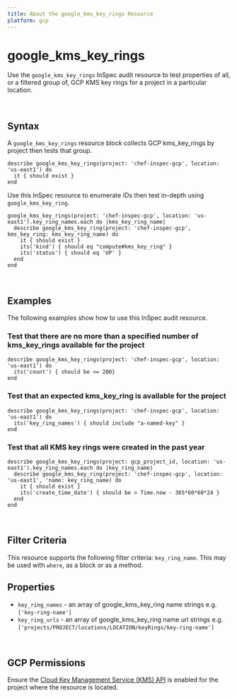 ```yaml
---
title: About the google_kms_key_rings Resource
platform: gcp
---
```


# google\_kms\_key\_rings

Use the `google_kms_key_rings` InSpec audit resource to test properties of all, or a filtered group of, GCP KMS key rings for a project in a particular location.

<br>

## Syntax

A `google_kms_key_rings` resource block collects GCP kms_key_rings by project then tests that group.

    describe google_kms_key_rings(project: 'chef-inspec-gcp', location: 'us-east1') do
      it { should exist }
    end

Use this InSpec resource to enumerate IDs then test in-depth using `google_kms_key_ring`.

    google_kms_key_rings(project: 'chef-inspec-gcp', location: 'us-east1').key_ring_names.each do |kms_key_ring_name|
      describe google_kms_key_ring(project: 'chef-inspec-gcp',  kms_key_ring: kms_key_ring_name) do
        it { should exist }
        its('kind') { should eq "compute#kms_key_ring" }
        its('status') { should eq 'UP' }
      end
    end

<br>

## Examples

The following examples show how to use this InSpec audit resource.

### Test that there are no more than a specified number of kms_key_rings available for the project

    describe google_kms_key_rings(project: 'chef-inspec-gcp', location: 'us-east1') do
      its('count') { should be <= 200}
    end

### Test that an expected kms_key_ring is available for the project

    describe google_kms_key_rings(project: 'chef-inspec-gcp', location: 'us-east1') do
      its('key_ring_names') { should include "a-named-key" }
    end


### Test that all KMS key rings were created in the past year

    describe google_kms_key_rings(project: gcp_project_id, location: 'us-east1').key_ring_names.each do |key_ring_name|
      describe google_kms_key_ring(project: 'chef-inspec-gcp', location: 'us-east1', 'name: key_ring_name) do
        it { should exist }
        its('create_time_date') { should be > Time.now - 365*60*60*24 }
      end
    end
    
<br>

## Filter Criteria

This resource supports the following filter criteria: `key_ring_name`. This may be used with `where`, as a block or as a method.

## Properties

*  `key_ring_names` - an array of google_kms_key_ring name strings e.g.`['key-ring-name']`
*  `key_ring_urls` - an array of google_kms_key_ring name url strings e.g. `['projects/PROJECT/locations/LOCATION/keyRings/key-ring-name']`

<br>


## GCP Permissions

Ensure the [Cloud Key Management Service (KMS) API](https://console.cloud.google.com/apis/library/cloudkms.googleapis.com/) is enabled for the project where the resource is located.